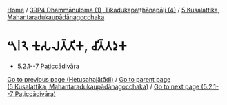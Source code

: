 
[Home](/) / [39P4 Dhammānuloma (1), Tikadukapaṭṭhānapāḷi (4)](...md) / [5 Kusalattika, Mahantaradukaupādānagocchaka](../39P4/5.md)

# 𑁫𑁇𑁨 𑀓𑀼𑀲𑀮𑀢𑁆𑀢𑀺𑀓, 𑀘𑀺𑀢𑁆𑀢𑀤𑀼𑀓

* [5.2.1--7 Paṭiccādivāra](5.2/5.2.1--7.md)

[Go to previous page (Hetusahajātādi)](5.1/5.1.1--7/Paccayacatukka/Hetusahajatadi.md) / [Go to parent page (5 Kusalattika, Mahantaradukaupādānagocchaka)](../39P4/5.md) / [Go to next page (5.2.1--7 Paṭiccādivāra)](5.2/5.2.1--7.md)


